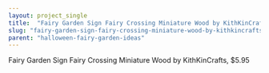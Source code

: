 ```yaml
---
layout: project_single
title:  "Fairy Garden Sign Fairy Crossing Miniature Wood by KithKinCrafts, $5.95"
slug: "fairy-garden-sign-fairy-crossing-miniature-wood-by-kithkincrafts-595"
parent: "halloween-fairy-garden-ideas"
---
```

Fairy Garden Sign Fairy Crossing Miniature Wood by KithKinCrafts, $5.95